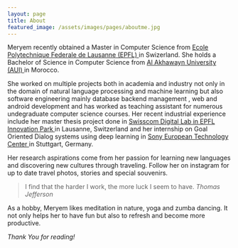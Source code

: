 ```yaml
---
layout: page
title: About
featured_image: /assets/images/pages/aboutme.jpg
---
```


Meryem recently obtained a Master in Computer Science from <a href= "https://www.epfl.ch/"> Ecole Polytechnique Federale de Lausanne (EPFL) </a> in Swizerland. She holds a Bachelor of Science in Computer Science from <a href= "http://www.aui.ma/en/"> Al Akhawayn University (AUI) </a> in Morocco.

She worked on multiple projects both in academia and industry not only in the domain of natural language processing and machine learning but also software engineering mainly database backend management
, web and android development and has worked as teaching assistant for numerous undegraduate computer science courses. Her recent industrial experience include her master thesis project done in
<a href="https://www.swisscom.ch/en/about/company/innovation.html"> Swisscom Digital Lab in EPFL Innovation Park </a> in Lausanne, Switzerland and her internship on Goal Oriented Dialog systems using deep learning in <a href="https://www.sony.net/"> Sony European Technology Center </a> in Stuttgart, Germany.

Her research aspirations come from her passion for learning new languages and discovering new cultures through traveling. Follow her on instagram for up to date travel photos, stories and special souvenirs.


>I find that the harder I work, the more luck I seem to have. <cite>Thomas Jefferson</cite>

As a hobby, Meryem likes meditation in nature, yoga and zumba dancing. It not only helps her to have fun but also to refresh and become more productive.

*Thank You for reading!*